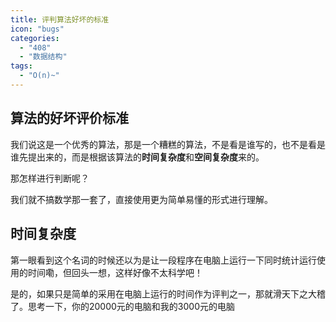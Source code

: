 ```yaml
---
title: 评判算法好坏的标准
icon: "bugs"
categories:
  - "408"
  - "数据结构"
tags:
  - "O(n)~"
---
```

## 算法的好坏评价标准
我们说这是一个优秀的算法，那是一个糟糕的算法，不是看是谁写的，也不是看是谁先提出来的，而是根据该算法的**时间复杂度**和**空间复杂度**来的。

那怎样进行判断呢？

我们就不搞数学那一套了，直接使用更为简单易懂的形式进行理解。

## 时间复杂度
第一眼看到这个名词的时候还以为是让一段程序在电脑上运行一下同时统计运行使用的时间嘞，但回头一想，这样好像不太科学吧！

是的，如果只是简单的采用在电脑上运行的时间作为评判之一，那就滑天下之大稽了。思考一下，你的20000元的电脑和我的3000元的电脑


